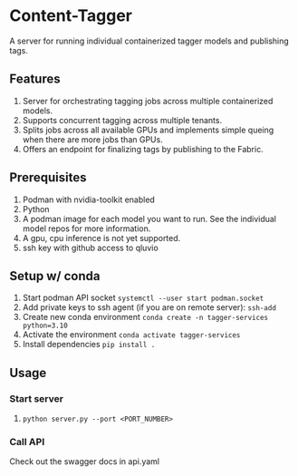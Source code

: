 # Content-Tagger
A server for running individual containerized tagger models and publishing tags.

## Features

1. Server for orchestrating tagging jobs across multiple containerized models. 
2. Supports concurrent tagging across multiple tenants. 
3. Splits jobs across all available GPUs and implements simple queing when there are more jobs than GPUs. 
4. Offers an endpoint for finalizing tags by publishing to the Fabric. 

## Prerequisites

1. Podman with nvidia-toolkit enabled
2. Python
3. A podman image for each model you want to run. See the individual model repos for more information. 
4. A gpu, cpu inference is not yet supported. 
5. ssh key with github access to qluvio

## Setup w/ conda

1. Start podman API socket `systemctl --user start podman.socket`
2. Add private keys to ssh agent (if you are on remote server): `ssh-add` 
3. Create new conda environment `conda create -n tagger-services python=3.10`
4. Activate the environment `conda activate tagger-services`
5. Install dependencies `pip install .`

## Usage

### Start server

1. `python server.py --port <PORT_NUMBER>`

### Call API

Check out the swagger docs in api.yaml